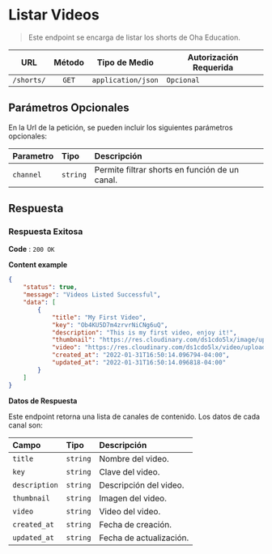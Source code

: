 # Listar Videos

> Este endpoint se encarga de listar los shorts de Oha Education.

|    URL     | Método |   Tipo de Medio    | Autorización Requerida |
| :--------: | :----: | :----------------: | ---------------------- |
| `/shorts/` | `GET`  | `application/json` | `Opcional`             |

## Parámetros Opcionales

En la Url de la petición, se pueden incluir los siguientes parámetros opcionales:

| Parametro | Tipo     | Descripción                                    |
| :-------- | :------- | :--------------------------------------------- |
| `channel` | `string` | Permite filtrar shorts en función de un canal. |

## Respuesta

### Respuesta Exitosa

**Code** : `200 OK`

**Content example**

```json
{
	"status": true,
	"message": "Videos Listed Successful",
	"data": [
		{
			"title": "My First Video",
			"key": "Ob4KU5D7m4zrvrNiCNg6uQ",
			"description": "This is my first video, enjoy it!",
			"thumbnail": "https://res.cloudinary.com/ds1cdo5lx/image/upload/v1/media/ohaeducation/channels/videos/thumbnails/dioscondios_hleczb",
			"video": "https://res.cloudinary.com/ds1cdo5lx/video/upload/v1/media/ohaeducation/channels/videos/video_zp7etq",
			"created_at": "2022-01-31T16:50:14.096794-04:00",
			"updated_at": "2022-01-31T16:50:14.096818-04:00"
		}
	]
}
```

**Datos de Respuesta**

Este endpoint retorna una lista de canales de contenido. Los datos de cada canal son:

| Campo               | Tipo      | Descripción              |
| :------------------ | :-------- | :----------------------- |
| `title`             | `string`  | Nombre del video.        |
| `key`               | `string`  | Clave del video.         |
| `description`       | `string`  | Descripción del video.   |
| `thumbnail`         | `string`  | Imagen del video.        |
| `video`             | `string`  | Video del video.         |
| `created_at`        | `string`  | Fecha de creación.       |
| `updated_at`        | `string`  | Fecha de actualización.  |

